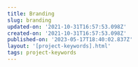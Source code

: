 ```yaml
---
title: Branding
slug: branding
updated-on: '2021-10-31T16:57:53.098Z'
created-on: '2021-10-31T16:57:53.098Z'
published-on: '2023-05-17T18:40:02.837Z'
layout: '[project-keywords].html'
tags: project-keywords
---
```



